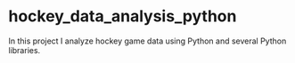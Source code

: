 # hockey_data_analysis_python
In this project I analyze hockey game data using Python and several Python libraries. 

